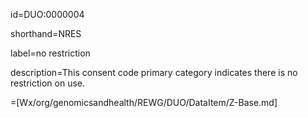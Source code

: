 id=DUO:0000004

shorthand=NRES

label=no restriction

description=This consent code primary category indicates there is no restriction on use.

=[Wx/org/genomicsandhealth/REWG/DUO/DataItem/Z-Base.md]
